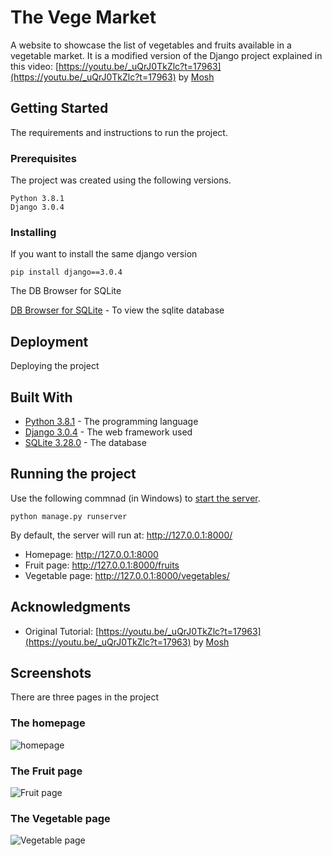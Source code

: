 # The Vege Market
A website to showcase the list of vegetables and fruits available in a vegetable market.
It is a modified version of the Django project explained in this video: [https://youtu.be/_uQrJ0TkZlc?t=17963](https://youtu.be/_uQrJ0TkZlc?t=17963) by [Mosh](https://codewithmosh.com/p/about)

## Getting Started

The requirements and instructions to run the project.

### Prerequisites

The project was created using the following versions.

```
Python 3.8.1
Django 3.0.4
```

### Installing

If you want to install the same django version

```
pip install django==3.0.4
```

The DB Browser for SQLite

[DB Browser for SQLite](https://sqlitebrowser.org/dl/) - To view the sqlite database

## Deployment

Deploying the project

## Built With

* [Python 3.8.1](https://www.python.org/downloads/release/python-381/) -  The programming language
* [Django 3.0.4](https://docs.djangoproject.com/en/3.0/releases/3.0.4/) - The web framework used
* [SQLite 3.28.0](https://www.sqlite.org/releaselog/3_28_0.html) - The database

## Running the project

Use the following commnad (in Windows) to [start the server](https://youtu.be/_uQrJ0TkZlc?t=18248).

```
python manage.py runserver
```
By default, the server will run at: http://127.0.0.1:8000/

* Homepage: http://127.0.0.1:8000
* Fruit page: http://127.0.0.1:8000/fruits
* Vegetable page: http://127.0.0.1:8000/vegetables/

## Acknowledgments

* Original Tutorial: [https://youtu.be/_uQrJ0TkZlc?t=17963](https://youtu.be/_uQrJ0TkZlc?t=17963) by [Mosh](https://codewithmosh.com/p/about)

## Screenshots

There are three pages in the project

### The homepage

![homepage](http://www.eyetattoogirl.com/wp-content/uploads/2020/03/homepage.png)

### The Fruit page

![Fruit page](http://www.eyetattoogirl.com/wp-content/uploads/2020/03/fruits.png)

### The Vegetable page

![Vegetable page](http://www.eyetattoogirl.com/wp-content/uploads/2020/03/vegetables.png)
